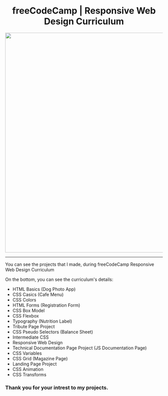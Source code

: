 <h1 align="center">freeCodeCamp | Responsive Web Design Curriculum</h1>

<div align="center"><img src="https://cdn.freecodecamp.org/platform/universal/fcc_meta_1920X1080-indigo.png" width="700"></div>

---

You can see the projects that I made, during freeCodeCamp Responsive Web Design Curriculum

<p>On the bottom, you can see the curriculum's details:</p>

- HTML Basics (Dog Photo App)
- CSS Casics (Cafe Menu)
- CSS Colors
- HTML Forms (Registration Form)
- CSS Box Model
- CSS Flexbox
- Typography (Nutrition Label)
- Tribute Page Project
- CSS Pseudo Selectors (Balance Sheet)
- Intermediate CSS
- Responsive Web Design
- Technical Documentation Page Project (JS Documentation Page)
- CSS Variables
- CSS Grid (Magazine Page)
- Landing Page Project
- CSS Animation
- CSS Transforms

### Thank you for your intrest to my projects.
